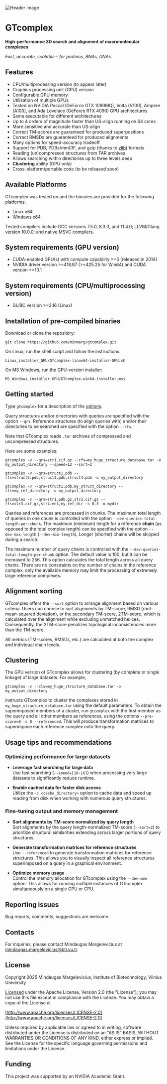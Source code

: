 ![Header image](imgs/gtcomplex_header.jpg)

# GTcomplex

**High-performance 3D search and alignment of macromolecular complexes**

*Fast, accurate, scalable – for proteins, RNAs, DNAs*

## Features

  *  CPU/multiprocessing version (to appear later)
  *  Graphics processing unit (GPU) version
  *  Configurable GPU memory
  *  Utilization of multiple GPUs
  *  Tested on NVIDIA Pascal (GeForce GTX 1080MQ), Volta (V100), Ampere (A100), and Ada Lovelace (GeForce RTX 4090) GPU architectures
  *  Same executable for different architectures
  *  Up to 4 orders of magnitude faster than US-align running on 64 cores
  *  More sensitive and accurate than US-align
  *  Correct TM-scores are guaranteed for produced superpositions
  *  Correct RMSDs are guaranteed for produced alignments
  *  Many options for speed-accuracy tradeoff
  *  Support for PDB, PDBx/mmCIF, and gzip (thanks to [zlib](https://github.com/madler/zlib)) formats
  *  Reading (un)compressed structures from TAR archives 
  *  Allows searching within directories up to three levels deep
  *  **Clustering** ability (GPU only)
  *  Cross-platform/portable code (to be released soon)

## Available Platforms

  GTcomplex was tested on and the binaries are provided for the following platforms:

  *  Linux x64
  *  Windows x64

  Tested compilers include GCC versions 7.5.0, 8.3.0, and 11.4.0; 
  LLVM/Clang version 10.0.0; and native MSVC compilers.

## System requirements (GPU version)

  *  CUDA-enabled GPU(s) with compute capability >=5 (released in 2014)
  *  NVIDIA driver version >=418.87 (>=425.25 for Win64) and CUDA version >=10.1

## System requirements (CPU/multiprocessing version)

  *  GLIBC version >=2.16 (Linux)

## Installation of pre-compiled binaries

  Download or clone the repository:

  `git clone https://github.com/minmarg/gtcomplex.git`

  On Linux, run the shell script and follow the instructions:

  `Linux_installer_GPU/GTcomplex-linux64-installer-GPU.sh`

  On MS Windows, run the GPU-version installer:

  `MS_Windows_installer_GPU/GTcomplex-win64-installer.msi`

## Getting started

  Type `gtcomplex` for a description of the [options](out/gtcomplex_options.md). 

  Query structures and/or directories with queries are specified with the option `--qrs`.
  Reference structures (to align queries with) and/or their directories to be 
  searched are specified with the option `--rfs`.

  Note that GTcomplex reads `.tar` archives of compressed and uncompressed structures.

  Here are some examples:

`gtcomplex -v --qrs=str1.cif.gz --rfs=my_huge_structure_database.tar -o my_output_directory --speed=12 --sort=2`

`gtcomplex -v --qrs=struct1.pdb --rfs=struct2.pdb,struct3.pdb,struct4.pdb -o my_output_directory`

`gtcomplex -v --qrs=struct1.pdb,my_struct_directory --rfs=my_ref_directory -o my_output_directory`

`gtcomplex -v --qrs=str1.pdb.gz,str2.cif.gz --rfs=str3.cif.gz,str4.ent,my_ref_dir -s 0.3 -o mydir`

  Queries and references are processed in chunks.
  The maximum total length of queries in one chunk is controlled with the option 
  `--dev-queries-total-length-per-chunk`. 
  The maximum (minimum) length for a reference **chain** (as opposed to the total complex length) 
  can be specified with the option `--dev-max-length` (`--dev-min-length`).
  Longer (shorter) chains will be skipped during a search.

  The maximum number of query chains is controlled with the `--dev-queries-total-length-per-chunk` 
  option. 
  The default value is 100, but it can be increased to 256. 
  This option calculates the total length across all query chains. 
  There are no constraints on the number of chains in the reference complex, only the 
  available memory may limit the processing of extremely large reference complexes.

## Alignment sorting

  GTcomplex offers the `--sort` option to arrange alignment based on various criteria.
  Users can choose to sort alignments by TM-score, RMSD (root-mean-squared deviation), or the 
  secondary TM-score, 2TM-score, which is calculated over the alignment while excluding 
  unmatched helices.
  Consequently, the 2TM-score penalizes topological inconsistencies more than the TM-score.

  All metrics (TM-scores, RMSDs, etc.) are calculated at both the complex and individual 
  chain levels.

## Clustering

  The GPU version of GTcomplex allows for clustering (by complete or single linkage) of large 
  datasets.
  For example,

`gtcomplex -v --cls=my_huge_structure_database.tar -o my_output_directory`

  instructs GTcomplex to cluster the complexes stored in `my_huge_structure_database.tar` 
  using the default parameters. 
  To obtain the superimposed members of a cluster, run `gtcomplex` with the first member as the 
  query and all other members as references, using the options `--pre-score=0 -s 0 --referenced`. 
  This will produce transformation matrices to superimpose each reference complex onto the query.

## Usage tips and recommendations

### Optimizing performance for large datasets

  * **Leverage fast searching for large data**  
    Use fast searching (`--speed=[10-16]`) when processing very large datasets to 
    significantly reduce runtime.

  * **Enable cached data for faster disk access**  
    Utilize the `-c <cache_directory>` option to cache data and speed up reading from 
    disk when working with numerous query structures.

### Fine-tuning output and memory management

  * **Sort alignments by TM-score normalized by query length**  
    Sort alignments by the query length-normalized TM-score (`--sort=2`) to prioritize 
    structural similarities extending across larger portions of query structures.

  * **Generate transformation matrices for reference structures**  
    Use `--referenced` to generate transformation matrices for reference structures. 
    This allows you to visually inspect all reference structures superimposed on a 
    query in a graphical environment.

  * **Optimize memory usage**  
    Control the memory allocation for GTcomplex using the `--dev-mem` option. 
    This allows for running multiple instances of GTcomplex simultaneously on a single 
    GPU or CPU.

## Reporting issues

Bug reports, comments, suggestions are welcome.

## Contacts

For inquiries, please contact Mindaugas Margelevicius at
[mindaugas.margelevicius@bti.vu.lt](mailto:mindaugas.margelevicius@bti.vu.lt).

## License

Copyright 2025 Mindaugas Margelevicius, Institute of Biotechnology, Vilnius University

[Licensed](LICENSE.md) under the Apache License, Version 2.0 (the "License"); 
you may not use this file except in compliance with the License. 
You may obtain a copy of the License at

[http://www.apache.org/licenses/LICENSE-2.0](http://www.apache.org/licenses/LICENSE-2.0)

Unless required by applicable law or agreed to in writing, software distributed under the 
License is distributed on an "AS IS" BASIS, WITHOUT WARRANTIES OR CONDITIONS OF ANY KIND, 
either express or implied. 
See the License for the specific language governing permissions and limitations under the 
License.

## Funding

This project was supported by an NVIDIA Academic Grant.

